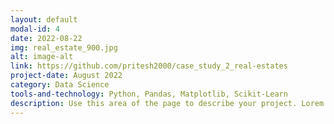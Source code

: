 ```yaml
---
layout: default
modal-id: 4
date: 2022-08-22
img: real_estate_900.jpg
alt: image-alt
link: https://github.com/pritesh2000/case_study_2_real-estates
project-date: August 2022
category: Data Science
tools-and-technology: Python, Pandas, Matplotlib, Scikit-Learn
description: Use this area of the page to describe your project. Lorem ipsum dolor sit amet, consectetur adipisicing elit. Mollitia neque assumenda ipsam nihil, molestias magnam, recusandae quos quis inventore quisquam velit asperiores, vitae? Reprehenderit soluta, eos quod consequuntur itaque. Nam.
---
```

